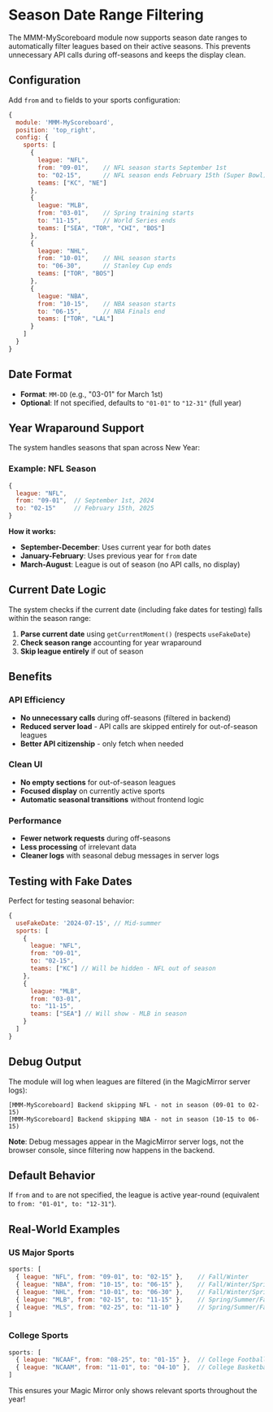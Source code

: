 # Season Date Range Filtering

The MMM-MyScoreboard module now supports season date ranges to automatically filter leagues based on their active seasons. This prevents unnecessary API calls during off-seasons and keeps the display clean.

## Configuration

Add `from` and `to` fields to your sports configuration:

```javascript
{
  module: 'MMM-MyScoreboard',
  position: 'top_right',
  config: {
    sports: [
      {
        league: "NFL",
        from: "09-01",    // NFL season starts September 1st
        to: "02-15",      // NFL season ends February 15th (Super Bowl)
        teams: ["KC", "NE"]
      },
      {
        league: "MLB",
        from: "03-01",    // Spring training starts
        to: "11-15",      // World Series ends
        teams: ["SEA", "TOR", "CHI", "BOS"]
      },
      {
        league: "NHL",
        from: "10-01",    // NHL season starts
        to: "06-30",      // Stanley Cup ends
        teams: ["TOR", "BOS"]
      },
      {
        league: "NBA",
        from: "10-15",    // NBA season starts
        to: "06-15",      // NBA Finals end
        teams: ["TOR", "LAL"]
      }
    ]
  }
}
```

## Date Format

- **Format**: `MM-DD` (e.g., "03-01" for March 1st)
- **Optional**: If not specified, defaults to `"01-01"` to `"12-31"` (full year)

## Year Wraparound Support

The system handles seasons that span across New Year:

### Example: NFL Season
```javascript
{
  league: "NFL",
  from: "09-01",  // September 1st, 2024
  to: "02-15"     // February 15th, 2025
}
```

**How it works:**
- **September-December**: Uses current year for both dates
- **January-February**: Uses previous year for `from` date
- **March-August**: League is out of season (no API calls, no display)

## Current Date Logic

The system checks if the current date (including fake dates for testing) falls within the season range:

1. **Parse current date** using `getCurrentMoment()` (respects `useFakeDate`)
2. **Check season range** accounting for year wraparound
3. **Skip league entirely** if out of season

## Benefits

### API Efficiency
- **No unnecessary calls** during off-seasons (filtered in backend)
- **Reduced server load** - API calls are skipped entirely for out-of-season leagues
- **Better API citizenship** - only fetch when needed

### Clean UI
- **No empty sections** for out-of-season leagues
- **Focused display** on currently active sports
- **Automatic seasonal transitions** without frontend logic

### Performance
- **Fewer network requests** during off-seasons
- **Less processing** of irrelevant data
- **Cleaner logs** with seasonal debug messages in server logs

## Testing with Fake Dates

Perfect for testing seasonal behavior:

```javascript
{
  useFakeDate: '2024-07-15', // Mid-summer
  sports: [
    {
      league: "NFL",
      from: "09-01",
      to: "02-15",
      teams: ["KC"] // Will be hidden - NFL out of season
    },
    {
      league: "MLB", 
      from: "03-01",
      to: "11-15",
      teams: ["SEA"] // Will show - MLB in season
    }
  ]
}
```

## Debug Output

The module will log when leagues are filtered (in the MagicMirror server logs):

```
[MMM-MyScoreboard] Backend skipping NFL - not in season (09-01 to 02-15)
[MMM-MyScoreboard] Backend skipping NBA - not in season (10-15 to 06-15)
```

**Note**: Debug messages appear in the MagicMirror server logs, not the browser console, since filtering now happens in the backend.

## Default Behavior

If `from` and `to` are not specified, the league is active year-round (equivalent to `from: "01-01", to: "12-31"`).

## Real-World Examples

### US Major Sports
```javascript
sports: [
  { league: "NFL", from: "09-01", to: "02-15" },    // Fall/Winter
  { league: "NBA", from: "10-15", to: "06-15" },    // Fall/Winter/Spring  
  { league: "NHL", from: "10-01", to: "06-30" },    // Fall/Winter/Spring
  { league: "MLB", from: "02-15", to: "11-15" },    // Spring/Summer/Fall
  { league: "MLS", from: "02-25", to: "11-10" }     // Spring/Summer/Fall
]
```

### College Sports
```javascript
sports: [
  { league: "NCAAF", from: "08-25", to: "01-15" },  // College Football
  { league: "NCAAM", from: "11-01", to: "04-10" },  // College Basketball
]
```

This ensures your Magic Mirror only shows relevant sports throughout the year!
